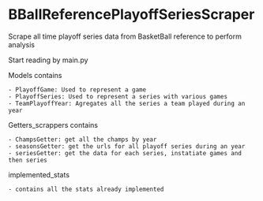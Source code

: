 # BBallReferencePlayoffSeriesScraper
Scrape all time playoff series data from BasketBall reference to perform analysis

Start reading by main.py

Models contains
    
    - PlayoffGame: Used to represent a game
    - PlayoffSeries: Used to represent a series with various games
    - TeamPlayoffYear: Agregates all the series a team played during an year

Getters_scrappers contains
    
    - ChampsGetter: get all the champs by year
    - seasonsGetter: get the urls for all playoff series during an year
    - seriesGetter: get the data for each series, instatiate games and then series

implemented_stats
    
    - contains all the stats already implemented    